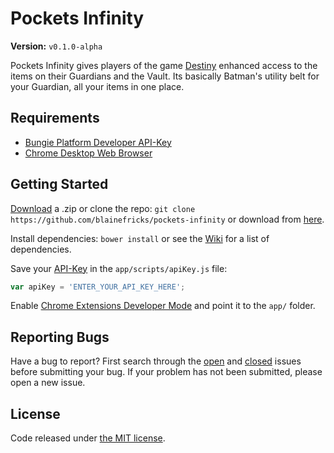 # Pockets Infinity
**Version:** `v0.1.0-alpha`

Pockets Infinity gives players of the game [Destiny](http://destinythegame.com/) enhanced access to the items on their Guardians and the Vault. Its basically Batman's utility belt for your Guardian, all your items in one place.

## Requirements
- [Bungie Platform Developer API-Key](https://www.bungie.net/en/User/API)
- [Chrome Desktop Web Browser](https://www.google.com/intl/en/chrome/browser/desktop/index.html)

## Getting Started
[Download](https://github.com/blainefricks/pockets-infinity/zipball/master) a .zip or clone the repo: `git clone https://github.com/blainefricks/pockets-infinity` or download from [here](http://blainefricks.github.io/pockets-infinity/).

Install dependencies: `bower install` or see the [Wiki](https://github.com/blainefricks/pockets-infinity/wiki/dependencies) for a list of dependencies.

Save your [API-Key](https://www.bungie.net/en/User/API) in the `app/scripts/apiKey.js` file:
```javascript
var apiKey = 'ENTER_YOUR_API_KEY_HERE';
```

Enable [Chrome Extensions Developer Mode](https://developer.chrome.com/extensions/faq#faq-dev-01) and point it to the `app/` folder.

## Reporting Bugs
Have a bug to report? First search through the [open](https://github.com/blainefricks/pockets-infinity/issues?q=is%3Aopen+is%3Aissue) and [closed](https://github.com/blainefricks/pockets-infinity/issues?q=is%3Aissue+is%3Aclosed) issues before submitting your bug. If your problem has not been submitted, please open a new issue.

## License
Code released under [the MIT license](http://choosealicense.com/licenses/mit/).